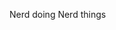 Nerd doing Nerd things

<!---
EhrleMirror/EhrleMirror is a ✨ special ✨ repository because its `README.md` (this file) appears on your GitHub profile.
You can click the Preview link to take a look at your changes.
--->
